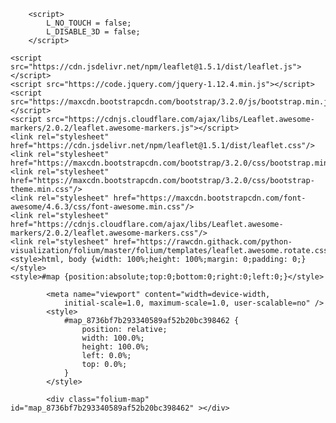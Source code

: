 <!DOCTYPE html>
<head>    
    <meta http-equiv="content-type" content="text/html; charset=UTF-8" />
    
        <script>
            L_NO_TOUCH = false;
            L_DISABLE_3D = false;
        </script>
    
    <script src="https://cdn.jsdelivr.net/npm/leaflet@1.5.1/dist/leaflet.js"></script>
    <script src="https://code.jquery.com/jquery-1.12.4.min.js"></script>
    <script src="https://maxcdn.bootstrapcdn.com/bootstrap/3.2.0/js/bootstrap.min.js"></script>
    <script src="https://cdnjs.cloudflare.com/ajax/libs/Leaflet.awesome-markers/2.0.2/leaflet.awesome-markers.js"></script>
    <link rel="stylesheet" href="https://cdn.jsdelivr.net/npm/leaflet@1.5.1/dist/leaflet.css"/>
    <link rel="stylesheet" href="https://maxcdn.bootstrapcdn.com/bootstrap/3.2.0/css/bootstrap.min.css"/>
    <link rel="stylesheet" href="https://maxcdn.bootstrapcdn.com/bootstrap/3.2.0/css/bootstrap-theme.min.css"/>
    <link rel="stylesheet" href="https://maxcdn.bootstrapcdn.com/font-awesome/4.6.3/css/font-awesome.min.css"/>
    <link rel="stylesheet" href="https://cdnjs.cloudflare.com/ajax/libs/Leaflet.awesome-markers/2.0.2/leaflet.awesome-markers.css"/>
    <link rel="stylesheet" href="https://rawcdn.githack.com/python-visualization/folium/master/folium/templates/leaflet.awesome.rotate.css"/>
    <style>html, body {width: 100%;height: 100%;margin: 0;padding: 0;}</style>
    <style>#map {position:absolute;top:0;bottom:0;right:0;left:0;}</style>
    
            <meta name="viewport" content="width=device-width,
                initial-scale=1.0, maximum-scale=1.0, user-scalable=no" />
            <style>
                #map_8736bf7b293340589af52b20bc398462 {
                    position: relative;
                    width: 100.0%;
                    height: 100.0%;
                    left: 0.0%;
                    top: 0.0%;
                }
            </style>
        
</head>
<body>    
    
            <div class="folium-map" id="map_8736bf7b293340589af52b20bc398462" ></div>
        
</body>
<script>    
    
            var map_8736bf7b293340589af52b20bc398462 = L.map(
                "map_8736bf7b293340589af52b20bc398462",
                {
                    center: [-16.75, 36.5],
                    crs: L.CRS.EPSG3857,
                    maxBounds: [[-25.0, 30.0], [-8.5, 43.0]],
                    zoom: 10,
                    zoomControl: true,
                    preferCanvas: false,
                }
            );

            

        
    
            var tile_layer_e838757feee1445db59bb349d734a809 = L.tileLayer(
                "https://{s}.tile.openstreetmap.org/{z}/{x}/{y}.png",
                {"attribution": "Data by \u0026copy; \u003ca href=\"http://openstreetmap.org\"\u003eOpenStreetMap\u003c/a\u003e, under \u003ca href=\"http://www.openstreetmap.org/copyright\"\u003eODbL\u003c/a\u003e.", "detectRetina": false, "maxNativeZoom": 18, "maxZoom": 18, "minZoom": 5, "noWrap": false, "opacity": 1, "subdomains": "abc", "tms": false}
            ).addTo(map_8736bf7b293340589af52b20bc398462);
        
    
            map_8736bf7b293340589af52b20bc398462.fitBounds(
                [[-25.0, 30.0], [-8.5, 43.0]],
                {}
            );
        
    
            var marker_611dbd3a6c464312a48f2a8a1a61857d = L.marker(
                [-16.8536831, 36.966587],
                {"iconSize": [14, 14]}
            ).addTo(map_8736bf7b293340589af52b20bc398462);
        
    
        var custom_icon_265577c619b644f6a2d6c03e2faf98b1 = L.icon({"iconSize": [14, 14], "iconUrl": "https://nataliethurlby.github.io/useful_flood_data/icons/airport.svg"});
        marker_611dbd3a6c464312a48f2a8a1a61857d.setIcon(custom_icon_265577c619b644f6a2d6c03e2faf98b1);
        
    
            var marker_764d554a131f4f20b5aa0fa632b7e6de = L.marker(
                [-13.2721452, 35.2640604],
                {"iconSize": [14, 14]}
            ).addTo(map_8736bf7b293340589af52b20bc398462);
        
    
        var custom_icon_bef8d714765141558fb5d420eb6451b6 = L.icon({"iconSize": [14, 14], "iconUrl": "https://nataliethurlby.github.io/useful_flood_data/icons/airport.svg"});
        marker_764d554a131f4f20b5aa0fa632b7e6de.setIcon(custom_icon_bef8d714765141558fb5d420eb6451b6);
        
    
            var marker_c1f8cfcea5fe4cb5b2c110554bc6cf52 = L.marker(
                [-21.5362894, 35.4731954],
                {"iconSize": [14, 14]}
            ).addTo(map_8736bf7b293340589af52b20bc398462);
        
    
        var custom_icon_7927003f8cde4f1fac498435365d7a4f = L.icon({"iconSize": [14, 14], "iconUrl": "https://nataliethurlby.github.io/useful_flood_data/icons/airport.svg"});
        marker_c1f8cfcea5fe4cb5b2c110554bc6cf52.setIcon(custom_icon_7927003f8cde4f1fac498435365d7a4f);
        
    
            var marker_0e230399ecea45e5a9e31b752a717a7e = L.marker(
                [-21.1625508, 34.5610696],
                {"iconSize": [14, 14]}
            ).addTo(map_8736bf7b293340589af52b20bc398462);
        
    
        var custom_icon_7fe7f96d1dd042cdb04d1d44d06127fc = L.icon({"iconSize": [14, 14], "iconUrl": "https://nataliethurlby.github.io/useful_flood_data/icons/airport.svg"});
        marker_0e230399ecea45e5a9e31b752a717a7e.setIcon(custom_icon_7fe7f96d1dd042cdb04d1d44d06127fc);
        
    
            var marker_03e4ab9df4b54b389a6d08df6362102f = L.marker(
                [-25.2659855, 33.2385979],
                {"iconSize": [14, 14]}
            ).addTo(map_8736bf7b293340589af52b20bc398462);
        
    
        var custom_icon_9be100e075b44590892667efe93d855d = L.icon({"iconSize": [14, 14], "iconUrl": "https://nataliethurlby.github.io/useful_flood_data/icons/airport.svg"});
        marker_03e4ab9df4b54b389a6d08df6362102f.setIcon(custom_icon_9be100e075b44590892667efe93d855d);
        
    
            var marker_d9e705a111b84c08876ab4b81997c7a4 = L.marker(
                [-14.8159887, 36.5316201],
                {"iconSize": [14, 14]}
            ).addTo(map_8736bf7b293340589af52b20bc398462);
        
    
        var custom_icon_611f4b55b62c4f4f857c47c87bad61dd = L.icon({"iconSize": [14, 14], "iconUrl": "https://nataliethurlby.github.io/useful_flood_data/icons/airport.svg"});
        marker_d9e705a111b84c08876ab4b81997c7a4.setIcon(custom_icon_611f4b55b62c4f4f857c47c87bad61dd);
        
    
            var marker_ec841b04ff0041f78d8d92640d0d7f65 = L.marker(
                [-25.9971447, 32.9293518],
                {"iconSize": [14, 14]}
            ).addTo(map_8736bf7b293340589af52b20bc398462);
        
    
        var custom_icon_875e7d34498c4558a6ed00edc8a73a0e = L.icon({"iconSize": [14, 14], "iconUrl": "https://nataliethurlby.github.io/useful_flood_data/icons/airport.svg"});
        marker_ec841b04ff0041f78d8d92640d0d7f65.setIcon(custom_icon_875e7d34498c4558a6ed00edc8a73a0e);
        
    
            var marker_21850e65cc3343ad8bfde5288c8be78f = L.marker(
                [-11.6729002, 39.5630989],
                {"iconSize": [14, 14]}
            ).addTo(map_8736bf7b293340589af52b20bc398462);
        
    
        var custom_icon_b48bcab424d04318a71c4f1e5bc7e42c = L.icon({"iconSize": [14, 14], "iconUrl": "https://nataliethurlby.github.io/useful_flood_data/icons/airport.svg"});
        marker_21850e65cc3343ad8bfde5288c8be78f.setIcon(custom_icon_b48bcab424d04318a71c4f1e5bc7e42c);
        
    
            var marker_abfe59249bca42c2baafbe9ac69e80bb = L.marker(
                [-26.8285522, 32.8377075],
                {"iconSize": [14, 14]}
            ).addTo(map_8736bf7b293340589af52b20bc398462);
        
    
        var custom_icon_1dd825e5e99349bd9f8c279fec9b9a9a = L.icon({"iconSize": [14, 14], "iconUrl": "https://nataliethurlby.github.io/useful_flood_data/icons/airport.svg"});
        marker_abfe59249bca42c2baafbe9ac69e80bb.setIcon(custom_icon_1dd825e5e99349bd9f8c279fec9b9a9a);
        
    
            var marker_db5c5927bb0c4703a6a39e18acb9491f = L.marker(
                [-15.6027002, 32.773201],
                {"iconSize": [14, 14]}
            ).addTo(map_8736bf7b293340589af52b20bc398462);
        
    
        var custom_icon_4733f37cbfb04c349b6680a9961a3357 = L.icon({"iconSize": [14, 14], "iconUrl": "https://nataliethurlby.github.io/useful_flood_data/icons/airport.svg"});
        marker_db5c5927bb0c4703a6a39e18acb9491f.setIcon(custom_icon_4733f37cbfb04c349b6680a9961a3357);
        
    
            var marker_48b2e58b94874832ac4420cbd7146bc2 = L.marker(
                [-14.7054025, 34.353037],
                {"iconSize": [14, 14]}
            ).addTo(map_8736bf7b293340589af52b20bc398462);
        
    
        var custom_icon_14cfd7a6f3b84febbd43eb22747cdd61 = L.icon({"iconSize": [14, 14], "iconUrl": "https://nataliethurlby.github.io/useful_flood_data/icons/airport.svg"});
        marker_48b2e58b94874832ac4420cbd7146bc2.setIcon(custom_icon_14cfd7a6f3b84febbd43eb22747cdd61);
        
    
            var marker_9e3d2a3960fe41de97f1dc0150f25bef = L.marker(
                [-25.0377998, 33.6273994],
                {"iconSize": [14, 14]}
            ).addTo(map_8736bf7b293340589af52b20bc398462);
        
    
        var custom_icon_85762d0d8d5e430a9a3184cfa91c2a5b = L.icon({"iconSize": [14, 14], "iconUrl": "https://nataliethurlby.github.io/useful_flood_data/icons/airport.svg"});
        marker_9e3d2a3960fe41de97f1dc0150f25bef.setIcon(custom_icon_85762d0d8d5e430a9a3184cfa91c2a5b);
        
    
            var marker_242e9e6270074958b01079adb4ed7035 = L.marker(
                [-21.7080002, 35.4528008],
                {"iconSize": [14, 14]}
            ).addTo(map_8736bf7b293340589af52b20bc398462);
        
    
        var custom_icon_614cd15dd6d044148064f5813ede3bb9 = L.icon({"iconSize": [14, 14], "iconUrl": "https://nataliethurlby.github.io/useful_flood_data/icons/airport.svg"});
        marker_242e9e6270074958b01079adb4ed7035.setIcon(custom_icon_614cd15dd6d044148064f5813ede3bb9);
        
    
            var marker_453c9611c90841439ad459ca21359a8e = L.marker(
                [-13.1218996, 39.0527992],
                {"iconSize": [14, 14]}
            ).addTo(map_8736bf7b293340589af52b20bc398462);
        
    
        var custom_icon_768c8b7c4493432d8e2f71a227c80441 = L.icon({"iconSize": [14, 14], "iconUrl": "https://nataliethurlby.github.io/useful_flood_data/icons/airport.svg"});
        marker_453c9611c90841439ad459ca21359a8e.setIcon(custom_icon_768c8b7c4493432d8e2f71a227c80441);
        
    
            var marker_4dc56de7ed76482aaee5799e16ce095c = L.marker(
                [-21.6149998, 35.3380013],
                {"iconSize": [14, 14]}
            ).addTo(map_8736bf7b293340589af52b20bc398462);
        
    
        var custom_icon_25048e31623e43879b88364eefad7273 = L.icon({"iconSize": [14, 14], "iconUrl": "https://nataliethurlby.github.io/useful_flood_data/icons/airport.svg"});
        marker_4dc56de7ed76482aaee5799e16ce095c.setIcon(custom_icon_25048e31623e43879b88364eefad7273);
        
    
            var marker_82cb745eb3d643fe9cc4242f8112f81b = L.marker(
                [-19.7997428, 34.9176636],
                {"iconSize": [14, 14]}
            ).addTo(map_8736bf7b293340589af52b20bc398462);
        
    
        var custom_icon_48b91f1fb5074c4587a76ac8efe5a8b3 = L.icon({"iconSize": [14, 14], "iconUrl": "https://nataliethurlby.github.io/useful_flood_data/icons/airport.svg"});
        marker_82cb745eb3d643fe9cc4242f8112f81b.setIcon(custom_icon_48b91f1fb5074c4587a76ac8efe5a8b3);
        
    
            var marker_8e165e039c5b447fb7902bd9015278d4 = L.marker(
                [-26.802856, 32.8835637],
                {"iconSize": [14, 14]}
            ).addTo(map_8736bf7b293340589af52b20bc398462);
        
    
        var custom_icon_3a97932730f549ddbaf37f111aa2f81b = L.icon({"iconSize": [14, 14], "iconUrl": "https://nataliethurlby.github.io/useful_flood_data/icons/airport.svg"});
        marker_8e165e039c5b447fb7902bd9015278d4.setIcon(custom_icon_3a97932730f549ddbaf37f111aa2f81b);
        
    
            var marker_9fa7fb0a1fe349e194f29f4d44a29184 = L.marker(
                [-25.0319515, 32.7483858],
                {"iconSize": [14, 14]}
            ).addTo(map_8736bf7b293340589af52b20bc398462);
        
    
        var custom_icon_69462e73a96d4790895f8f080bd468d1 = L.icon({"iconSize": [14, 14], "iconUrl": "https://nataliethurlby.github.io/useful_flood_data/icons/airport.svg"});
        marker_9fa7fb0a1fe349e194f29f4d44a29184.setIcon(custom_icon_69462e73a96d4790895f8f080bd468d1);
        
    
            var marker_ff8a48381e2b4a06b46b190b982fe091 = L.marker(
                [-22.8208754, 32.0042977],
                {"iconSize": [14, 14]}
            ).addTo(map_8736bf7b293340589af52b20bc398462);
        
    
        var custom_icon_e35ed48a78a64f4b95550955a82c8a2b = L.icon({"iconSize": [14, 14], "iconUrl": "https://nataliethurlby.github.io/useful_flood_data/icons/airport.svg"});
        marker_ff8a48381e2b4a06b46b190b982fe091.setIcon(custom_icon_e35ed48a78a64f4b95550955a82c8a2b);
        
    
            var marker_f5c3aa7a5ea240bb92e6f498ffc82ac5 = L.marker(
                [-21.5879383, 32.9292169],
                {"iconSize": [14, 14]}
            ).addTo(map_8736bf7b293340589af52b20bc398462);
        
    
        var custom_icon_a5e1b39f31ba43ab840d80033dbc0d9e = L.icon({"iconSize": [14, 14], "iconUrl": "https://nataliethurlby.github.io/useful_flood_data/icons/airport.svg"});
        marker_f5c3aa7a5ea240bb92e6f498ffc82ac5.setIcon(custom_icon_a5e1b39f31ba43ab840d80033dbc0d9e);
        
    
            var marker_991e141ba4a445f7b47f59d9c1e18613 = L.marker(
                [-25.2376204, 32.1598927],
                {"iconSize": [14, 14]}
            ).addTo(map_8736bf7b293340589af52b20bc398462);
        
    
        var custom_icon_2f2620be011948de9473b6cc4a268ea6 = L.icon({"iconSize": [14, 14], "iconUrl": "https://nataliethurlby.github.io/useful_flood_data/icons/airport.svg"});
        marker_991e141ba4a445f7b47f59d9c1e18613.setIcon(custom_icon_2f2620be011948de9473b6cc4a268ea6);
        
    
            var marker_a00b3563deac4cffb9b506e063851685 = L.marker(
                [-25.1995933, 33.5011298],
                {"iconSize": [14, 14]}
            ).addTo(map_8736bf7b293340589af52b20bc398462);
        
    
        var custom_icon_551839be80ed4792a09df865a0dfe728 = L.icon({"iconSize": [14, 14], "iconUrl": "https://nataliethurlby.github.io/useful_flood_data/icons/airport.svg"});
        marker_a00b3563deac4cffb9b506e063851685.setIcon(custom_icon_551839be80ed4792a09df865a0dfe728);
        
    
            var marker_59fb6ff88a9f42e48e96f460aee9213e = L.marker(
                [-21.7532037, 35.0598754],
                {"iconSize": [14, 14]}
            ).addTo(map_8736bf7b293340589af52b20bc398462);
        
    
        var custom_icon_9d8cf0b7c0a448d59617dee98e3b940e = L.icon({"iconSize": [14, 14], "iconUrl": "https://nataliethurlby.github.io/useful_flood_data/icons/airport.svg"});
        marker_59fb6ff88a9f42e48e96f460aee9213e.setIcon(custom_icon_9d8cf0b7c0a448d59617dee98e3b940e);
        
    
            var marker_177590ec6d014afaaa26d0f54df99353 = L.marker(
                [-21.5264614, 35.4807876],
                {"iconSize": [14, 14]}
            ).addTo(map_8736bf7b293340589af52b20bc398462);
        
    
        var custom_icon_bdd42fd348b04f64a72c89d074d0c602 = L.icon({"iconSize": [14, 14], "iconUrl": "https://nataliethurlby.github.io/useful_flood_data/icons/airport.svg"});
        marker_177590ec6d014afaaa26d0f54df99353.setIcon(custom_icon_bdd42fd348b04f64a72c89d074d0c602);
        
    
            var marker_04ebb2073d354749af620f6b9edd7bc7 = L.marker(
                [-12.2005615, 40.5689777],
                {"iconSize": [14, 14]}
            ).addTo(map_8736bf7b293340589af52b20bc398462);
        
    
        var custom_icon_831a63520b81435faa5a0eed10f47160 = L.icon({"iconSize": [14, 14], "iconUrl": "https://nataliethurlby.github.io/useful_flood_data/icons/airport.svg"});
        marker_04ebb2073d354749af620f6b9edd7bc7.setIcon(custom_icon_831a63520b81435faa5a0eed10f47160);
        
    
            var marker_2b9045f7958643da94330a094a39089f = L.marker(
                [-17.8631466, 36.8702758],
                {"iconSize": [14, 14]}
            ).addTo(map_8736bf7b293340589af52b20bc398462);
        
    
        var custom_icon_6efb6736730d4279aeb4434acf863bb8 = L.icon({"iconSize": [14, 14], "iconUrl": "https://nataliethurlby.github.io/useful_flood_data/icons/airport.svg"});
        marker_2b9045f7958643da94330a094a39089f.setIcon(custom_icon_6efb6736730d4279aeb4434acf863bb8);
        
    
            var marker_0c4abbfc9b27434cba24d1b6e774d77d = L.marker(
                [-23.9395556, 32.1538495],
                {"iconSize": [14, 14]}
            ).addTo(map_8736bf7b293340589af52b20bc398462);
        
    
        var custom_icon_d78b6f33ae134127990c3d36817afa62 = L.icon({"iconSize": [14, 14], "iconUrl": "https://nataliethurlby.github.io/useful_flood_data/icons/airport.svg"});
        marker_0c4abbfc9b27434cba24d1b6e774d77d.setIcon(custom_icon_d78b6f33ae134127990c3d36817afa62);
        
    
            var marker_ae11b4bca8c048a4b0ab53fd1d71c1fb = L.marker(
                [-25.309864, 32.2587114],
                {"iconSize": [14, 14]}
            ).addTo(map_8736bf7b293340589af52b20bc398462);
        
    
        var custom_icon_52f7e350948647a49777d70eea69beca = L.icon({"iconSize": [14, 14], "iconUrl": "https://nataliethurlby.github.io/useful_flood_data/icons/airport.svg"});
        marker_ae11b4bca8c048a4b0ab53fd1d71c1fb.setIcon(custom_icon_52f7e350948647a49777d70eea69beca);
        
    
            var marker_16382bba3c9442dfacfe3b19ae97d7d5 = L.marker(
                [-26.0461341, 32.2776677],
                {"iconSize": [14, 14]}
            ).addTo(map_8736bf7b293340589af52b20bc398462);
        
    
        var custom_icon_60aa034573274b10a1f024402035bc76 = L.icon({"iconSize": [14, 14], "iconUrl": "https://nataliethurlby.github.io/useful_flood_data/icons/airport.svg"});
        marker_16382bba3c9442dfacfe3b19ae97d7d5.setIcon(custom_icon_60aa034573274b10a1f024402035bc76);
        
    
            var marker_8eede27f91a5415dbee9f078813dff3b = L.marker(
                [-12.3501793, 40.6019581],
                {"iconSize": [14, 14]}
            ).addTo(map_8736bf7b293340589af52b20bc398462);
        
    
        var custom_icon_a1aa94967acf45cb9bbf299f41316bc5 = L.icon({"iconSize": [14, 14], "iconUrl": "https://nataliethurlby.github.io/useful_flood_data/icons/airport.svg"});
        marker_8eede27f91a5415dbee9f078813dff3b.setIcon(custom_icon_a1aa94967acf45cb9bbf299f41316bc5);
        
    
            var marker_f3a1476adc4d4739bde763a572842287 = L.marker(
                [-14.2110529, 40.6967906],
                {"iconSize": [14, 14]}
            ).addTo(map_8736bf7b293340589af52b20bc398462);
        
    
        var custom_icon_8e895239a4d949e09133c56de6c96f57 = L.icon({"iconSize": [14, 14], "iconUrl": "https://nataliethurlby.github.io/useful_flood_data/icons/airport.svg"});
        marker_f3a1476adc4d4739bde763a572842287.setIcon(custom_icon_8e895239a4d949e09133c56de6c96f57);
        
    
            var marker_e8585d45023a4b779a55c0fdc8a66f27 = L.marker(
                [-13.4070995, 39.8028527],
                {"iconSize": [14, 14]}
            ).addTo(map_8736bf7b293340589af52b20bc398462);
        
    
        var custom_icon_d27b869bbafc481f844e31475e2bf05c = L.icon({"iconSize": [14, 14], "iconUrl": "https://nataliethurlby.github.io/useful_flood_data/icons/airport.svg"});
        marker_e8585d45023a4b779a55c0fdc8a66f27.setIcon(custom_icon_d27b869bbafc481f844e31475e2bf05c);
        
    
            var marker_689e784eb26341e7984168af287e144e = L.marker(
                [-14.8790274, 40.0434146],
                {"iconSize": [14, 14]}
            ).addTo(map_8736bf7b293340589af52b20bc398462);
        
    
        var custom_icon_bfa0d3cb434a4570ac5e4e6b06b4be93 = L.icon({"iconSize": [14, 14], "iconUrl": "https://nataliethurlby.github.io/useful_flood_data/icons/airport.svg"});
        marker_689e784eb26341e7984168af287e144e.setIcon(custom_icon_bfa0d3cb434a4570ac5e4e6b06b4be93);
        
    
            var marker_b8d9c2830dd54f3db8af1cdab75efe8d = L.marker(
                [-15.5040186, 36.98669],
                {"iconSize": [14, 14]}
            ).addTo(map_8736bf7b293340589af52b20bc398462);
        
    
        var custom_icon_eb2f0789e2b14934b289a3f133f0ce35 = L.icon({"iconSize": [14, 14], "iconUrl": "https://nataliethurlby.github.io/useful_flood_data/icons/airport.svg"});
        marker_b8d9c2830dd54f3db8af1cdab75efe8d.setIcon(custom_icon_eb2f0789e2b14934b289a3f133f0ce35);
        
    
            var marker_0519ad37b1eb49a383ec772375a896d4 = L.marker(
                [-15.7363258, 32.762586],
                {"iconSize": [14, 14]}
            ).addTo(map_8736bf7b293340589af52b20bc398462);
        
    
        var custom_icon_d1b2d596a15b4eba8d7869a1bbcb1226 = L.icon({"iconSize": [14, 14], "iconUrl": "https://nataliethurlby.github.io/useful_flood_data/icons/airport.svg"});
        marker_0519ad37b1eb49a383ec772375a896d4.setIcon(custom_icon_d1b2d596a15b4eba8d7869a1bbcb1226);
        
    
            var marker_ae73be65829c4d72a336967db6ffd17e = L.marker(
                [-24.2247201, 35.4216259],
                {"iconSize": [14, 14]}
            ).addTo(map_8736bf7b293340589af52b20bc398462);
        
    
        var custom_icon_fd857779fd624b05939c1eb03868520a = L.icon({"iconSize": [14, 14], "iconUrl": "https://nataliethurlby.github.io/useful_flood_data/icons/airport.svg"});
        marker_ae73be65829c4d72a336967db6ffd17e.setIcon(custom_icon_fd857779fd624b05939c1eb03868520a);
        
    
            var marker_82855d5281a741ae8af3fbf8253a2245 = L.marker(
                [-11.3596821, 40.3538089],
                {"iconSize": [14, 14]}
            ).addTo(map_8736bf7b293340589af52b20bc398462);
        
    
        var custom_icon_568a09e16ba5468d9df2b8be650d51ee = L.icon({"iconSize": [14, 14], "iconUrl": "https://nataliethurlby.github.io/useful_flood_data/icons/airport.svg"});
        marker_82855d5281a741ae8af3fbf8253a2245.setIcon(custom_icon_568a09e16ba5468d9df2b8be650d51ee);
        
    
            var marker_ab300c601f5f4e51a6b327ef02c08d34 = L.marker(
                [-10.7524932, 40.47087],
                {"iconSize": [14, 14]}
            ).addTo(map_8736bf7b293340589af52b20bc398462);
        
    
        var custom_icon_3869eb1d5913425681603b64e8ddf18f = L.icon({"iconSize": [14, 14], "iconUrl": "https://nataliethurlby.github.io/useful_flood_data/icons/airport.svg"});
        marker_ab300c601f5f4e51a6b327ef02c08d34.setIcon(custom_icon_3869eb1d5913425681603b64e8ddf18f);
        
    
            var marker_9904c4dcc11d4f5ea0d92aaa75ad4eb0 = L.marker(
                [-11.9008621, 37.1886348],
                {"iconSize": [14, 14]}
            ).addTo(map_8736bf7b293340589af52b20bc398462);
        
    
        var custom_icon_05c0966aeeab419e9819b237468c3b3f = L.icon({"iconSize": [14, 14], "iconUrl": "https://nataliethurlby.github.io/useful_flood_data/icons/airport.svg"});
        marker_9904c4dcc11d4f5ea0d92aaa75ad4eb0.setIcon(custom_icon_05c0966aeeab419e9819b237468c3b3f);
        
    
            var marker_63a7891829304ac89c4b94d7e1ebfe07 = L.marker(
                [-12.5498226, 36.2569637],
                {"iconSize": [14, 14]}
            ).addTo(map_8736bf7b293340589af52b20bc398462);
        
    
        var custom_icon_4417ed9b27144344b221f0cdc2fe5df9 = L.icon({"iconSize": [14, 14], "iconUrl": "https://nataliethurlby.github.io/useful_flood_data/icons/airport.svg"});
        marker_63a7891829304ac89c4b94d7e1ebfe07.setIcon(custom_icon_4417ed9b27144344b221f0cdc2fe5df9);
        
    
            var marker_a053c2498da3497daa0a6d9a6e9a6c8b = L.marker(
                [-11.6412688, 37.1481759],
                {"iconSize": [14, 14]}
            ).addTo(map_8736bf7b293340589af52b20bc398462);
        
    
        var custom_icon_d5d78264905f4b29a52f18afe602cc51 = L.icon({"iconSize": [14, 14], "iconUrl": "https://nataliethurlby.github.io/useful_flood_data/icons/airport.svg"});
        marker_a053c2498da3497daa0a6d9a6e9a6c8b.setIcon(custom_icon_d5d78264905f4b29a52f18afe602cc51);
        
    
            var marker_80118c5fd5bc455ea185004c53d7abba = L.marker(
                [-11.3401855, 38.3030171],
                {"iconSize": [14, 14]}
            ).addTo(map_8736bf7b293340589af52b20bc398462);
        
    
        var custom_icon_f2f0d974a60340de877f2a75840f2a21 = L.icon({"iconSize": [14, 14], "iconUrl": "https://nataliethurlby.github.io/useful_flood_data/icons/airport.svg"});
        marker_80118c5fd5bc455ea185004c53d7abba.setIcon(custom_icon_f2f0d974a60340de877f2a75840f2a21);
        
    
            var marker_6c4f3ea93d074a2da9bbcb61628f0a2d = L.marker(
                [-12.6018862, 36.5552365],
                {"iconSize": [14, 14]}
            ).addTo(map_8736bf7b293340589af52b20bc398462);
        
    
        var custom_icon_510c303fed894522bba5dfeb3ffa60cf = L.icon({"iconSize": [14, 14], "iconUrl": "https://nataliethurlby.github.io/useful_flood_data/icons/airport.svg"});
        marker_6c4f3ea93d074a2da9bbcb61628f0a2d.setIcon(custom_icon_510c303fed894522bba5dfeb3ffa60cf);
        
    
            var marker_1e2c17eb3c1d4f9ba748c95a2cef36c1 = L.marker(
                [-12.4660624, 37.6600486],
                {"iconSize": [14, 14]}
            ).addTo(map_8736bf7b293340589af52b20bc398462);
        
    
        var custom_icon_8e45357783bf45879126428ca9f7c65b = L.icon({"iconSize": [14, 14], "iconUrl": "https://nataliethurlby.github.io/useful_flood_data/icons/airport.svg"});
        marker_1e2c17eb3c1d4f9ba748c95a2cef36c1.setIcon(custom_icon_8e45357783bf45879126428ca9f7c65b);
        
    
            var marker_35a063d7f28b4fe0ac170c44e6d16561 = L.marker(
                [-12.2424529, 38.0001527],
                {"iconSize": [14, 14]}
            ).addTo(map_8736bf7b293340589af52b20bc398462);
        
    
        var custom_icon_cf6d9120d8ac4d08bec79b9e631d1e4e = L.icon({"iconSize": [14, 14], "iconUrl": "https://nataliethurlby.github.io/useful_flood_data/icons/airport.svg"});
        marker_35a063d7f28b4fe0ac170c44e6d16561.setIcon(custom_icon_cf6d9120d8ac4d08bec79b9e631d1e4e);
        
    
            var marker_46176b7c51a543f19a8ca7036ef27705 = L.marker(
                [-12.1403522, 38.3189937],
                {"iconSize": [14, 14]}
            ).addTo(map_8736bf7b293340589af52b20bc398462);
        
    
        var custom_icon_e3a108a5918842a0963ae1f0d96ac23b = L.icon({"iconSize": [14, 14], "iconUrl": "https://nataliethurlby.github.io/useful_flood_data/icons/airport.svg"});
        marker_46176b7c51a543f19a8ca7036ef27705.setIcon(custom_icon_e3a108a5918842a0963ae1f0d96ac23b);
        
    
            var marker_c9369ba986084746bfe12f05aefcfb86 = L.marker(
                [-12.1515121, 38.2838889],
                {"iconSize": [14, 14]}
            ).addTo(map_8736bf7b293340589af52b20bc398462);
        
    
        var custom_icon_5673859f3ec84fb5b914f007bf755715 = L.icon({"iconSize": [14, 14], "iconUrl": "https://nataliethurlby.github.io/useful_flood_data/icons/airport.svg"});
        marker_c9369ba986084746bfe12f05aefcfb86.setIcon(custom_icon_5673859f3ec84fb5b914f007bf755715);
        
    
            var marker_82bc96d9d8d24b00acb1b854c79563d8 = L.marker(
                [-12.1696793, 37.54613],
                {"iconSize": [14, 14]}
            ).addTo(map_8736bf7b293340589af52b20bc398462);
        
    
        var custom_icon_85b1e0c872a84e5d818e3fe976c43c66 = L.icon({"iconSize": [14, 14], "iconUrl": "https://nataliethurlby.github.io/useful_flood_data/icons/airport.svg"});
        marker_82bc96d9d8d24b00acb1b854c79563d8.setIcon(custom_icon_85b1e0c872a84e5d818e3fe976c43c66);
        
    
            var marker_3870b7757aca4305ad787879365d24a4 = L.marker(
                [-11.0729292, 39.6748264],
                {"iconSize": [14, 14]}
            ).addTo(map_8736bf7b293340589af52b20bc398462);
        
    
        var custom_icon_fd78eaab32394232ac5894c09f65a6c3 = L.icon({"iconSize": [14, 14], "iconUrl": "https://nataliethurlby.github.io/useful_flood_data/icons/airport.svg"});
        marker_3870b7757aca4305ad787879365d24a4.setIcon(custom_icon_fd78eaab32394232ac5894c09f65a6c3);
        
    
            var marker_21324669415e4ae9b8b0a9bd75956229 = L.marker(
                [-17.8636198, 36.8703153],
                {"iconSize": [14, 14]}
            ).addTo(map_8736bf7b293340589af52b20bc398462);
        
    
        var custom_icon_57179e8597c24fb0bea28e4350a20b3f = L.icon({"iconSize": [14, 14], "iconUrl": "https://nataliethurlby.github.io/useful_flood_data/icons/airport.svg"});
        marker_21324669415e4ae9b8b0a9bd75956229.setIcon(custom_icon_57179e8597c24fb0bea28e4350a20b3f);
        
    
            var marker_aa6c6916225d44548b66e65821775824 = L.marker(
                [-16.1134508, 33.6397552],
                {"iconSize": [14, 14]}
            ).addTo(map_8736bf7b293340589af52b20bc398462);
        
    
        var custom_icon_75c711484d1a4499b506c560574cb5e2 = L.icon({"iconSize": [14, 14], "iconUrl": "https://nataliethurlby.github.io/useful_flood_data/icons/airport.svg"});
        marker_aa6c6916225d44548b66e65821775824.setIcon(custom_icon_75c711484d1a4499b506c560574cb5e2);
        
    
            var marker_d97d228ba27b4315a41e58868768b20b = L.marker(
                [-16.113449, 33.6396726],
                {"iconSize": [14, 14]}
            ).addTo(map_8736bf7b293340589af52b20bc398462);
        
    
        var custom_icon_5de9406539dd4e68a53f7e69bd33d6cb = L.icon({"iconSize": [14, 14], "iconUrl": "https://nataliethurlby.github.io/useful_flood_data/icons/airport.svg"});
        marker_d97d228ba27b4315a41e58868768b20b.setIcon(custom_icon_5de9406539dd4e68a53f7e69bd33d6cb);
        
    
            var marker_c686164797024c2ba6f8f12d1e1dc885 = L.marker(
                [-16.1134473, 33.6395895],
                {"iconSize": [14, 14]}
            ).addTo(map_8736bf7b293340589af52b20bc398462);
        
    
        var custom_icon_1757d67d7fe5488eb95da4e5dcf7dd76 = L.icon({"iconSize": [14, 14], "iconUrl": "https://nataliethurlby.github.io/useful_flood_data/icons/airport.svg"});
        marker_c686164797024c2ba6f8f12d1e1dc885.setIcon(custom_icon_1757d67d7fe5488eb95da4e5dcf7dd76);
        
    
            var marker_a162d6e8a13c4a2bba8ddf6786e93a41 = L.marker(
                [-16.1134454, 33.639501],
                {"iconSize": [14, 14]}
            ).addTo(map_8736bf7b293340589af52b20bc398462);
        
    
        var custom_icon_4f3ab56bc4ab4e12af3ca2d270648fc4 = L.icon({"iconSize": [14, 14], "iconUrl": "https://nataliethurlby.github.io/useful_flood_data/icons/airport.svg"});
        marker_a162d6e8a13c4a2bba8ddf6786e93a41.setIcon(custom_icon_4f3ab56bc4ab4e12af3ca2d270648fc4);
        
    
            var marker_b6a645c82643442aa68acca1c3b3f670 = L.marker(
                [-16.1134424, 33.6393642],
                {"iconSize": [14, 14]}
            ).addTo(map_8736bf7b293340589af52b20bc398462);
        
    
        var custom_icon_1763ba7d028e4cd29ac8e8c9b41cb802 = L.icon({"iconSize": [14, 14], "iconUrl": "https://nataliethurlby.github.io/useful_flood_data/icons/airport.svg"});
        marker_b6a645c82643442aa68acca1c3b3f670.setIcon(custom_icon_1763ba7d028e4cd29ac8e8c9b41cb802);
        
    
            var marker_bdfecfeeb11a4f2eaa83a787d5ed7cd7 = L.marker(
                [-16.1254926, 33.6398068],
                {"iconSize": [14, 14]}
            ).addTo(map_8736bf7b293340589af52b20bc398462);
        
    
        var custom_icon_c6b216a50b0743279e41e396eb8d42c7 = L.icon({"iconSize": [14, 14], "iconUrl": "https://nataliethurlby.github.io/useful_flood_data/icons/airport.svg"});
        marker_bdfecfeeb11a4f2eaa83a787d5ed7cd7.setIcon(custom_icon_c6b216a50b0743279e41e396eb8d42c7);
        
    
            var marker_9aa273f30fb74fd584ca406bb5800e26 = L.marker(
                [-15.1999937, 35.8695997],
                {"iconSize": [14, 14]}
            ).addTo(map_8736bf7b293340589af52b20bc398462);
        
    
        var custom_icon_825cc716372a4bf88c59dcaca5862332 = L.icon({"iconSize": [14, 14], "iconUrl": "https://nataliethurlby.github.io/useful_flood_data/icons/airport.svg"});
        marker_9aa273f30fb74fd584ca406bb5800e26.setIcon(custom_icon_825cc716372a4bf88c59dcaca5862332);
        
    
            var marker_90c54b4302254aed804660b5d11631f5 = L.marker(
                [-12.7015132, 34.8043578],
                {"iconSize": [14, 14]}
            ).addTo(map_8736bf7b293340589af52b20bc398462);
        
    
        var custom_icon_793f6e0a399d4773b9efcee9ae0d3f10 = L.icon({"iconSize": [14, 14], "iconUrl": "https://nataliethurlby.github.io/useful_flood_data/icons/airport.svg"});
        marker_90c54b4302254aed804660b5d11631f5.setIcon(custom_icon_793f6e0a399d4773b9efcee9ae0d3f10);
        
    
            var marker_f559242ced1b4d1fba760e6e8842ccf4 = L.marker(
                [-26.3936269, 32.6508692],
                {"iconSize": [14, 14]}
            ).addTo(map_8736bf7b293340589af52b20bc398462);
        
    
        var custom_icon_cf01c32ec15547c58dea127e4dc12a11 = L.icon({"iconSize": [14, 14], "iconUrl": "https://nataliethurlby.github.io/useful_flood_data/icons/airport.svg"});
        marker_f559242ced1b4d1fba760e6e8842ccf4.setIcon(custom_icon_cf01c32ec15547c58dea127e4dc12a11);
        
    
            var marker_fb2bb68c0cca4e20bbbcb2cc32935d67 = L.marker(
                [-19.8933436, 34.5856456],
                {"iconSize": [14, 14]}
            ).addTo(map_8736bf7b293340589af52b20bc398462);
        
    
        var custom_icon_7eb2e5ffb4e7402f8f4bda144c229156 = L.icon({"iconSize": [14, 14], "iconUrl": "https://nataliethurlby.github.io/useful_flood_data/icons/airport.svg"});
        marker_fb2bb68c0cca4e20bbbcb2cc32935d67.setIcon(custom_icon_7eb2e5ffb4e7402f8f4bda144c229156);
        
    
            var marker_059f0765d8ac4831be9f38e4e645deb8 = L.marker(
                [-19.7952029, 34.896896],
                {"iconSize": [14, 14]}
            ).addTo(map_8736bf7b293340589af52b20bc398462);
        
    
        var custom_icon_111cb8bea73146b9b612ec3bf5fd899f = L.icon({"iconSize": [14, 14], "iconUrl": "https://nataliethurlby.github.io/useful_flood_data/icons/airport.svg"});
        marker_059f0765d8ac4831be9f38e4e645deb8.setIcon(custom_icon_111cb8bea73146b9b612ec3bf5fd899f);
        
    
            var marker_278f46de1fa648d5b4992a6d314c7f30 = L.marker(
                [-19.7999018, 34.9182957],
                {"iconSize": [14, 14]}
            ).addTo(map_8736bf7b293340589af52b20bc398462);
        
    
        var custom_icon_e71ea2f1fdbf4364bccd101bf25ef2bf = L.icon({"iconSize": [14, 14], "iconUrl": "https://nataliethurlby.github.io/useful_flood_data/icons/airport.svg"});
        marker_278f46de1fa648d5b4992a6d314c7f30.setIcon(custom_icon_e71ea2f1fdbf4364bccd101bf25ef2bf);
        
    
            var marker_5969170d81764c729c558334171c8baf = L.marker(
                [-19.7935243, 34.8993105],
                {"iconSize": [14, 14]}
            ).addTo(map_8736bf7b293340589af52b20bc398462);
        
    
        var custom_icon_d487f301e8654abcbe286708f952d8b0 = L.icon({"iconSize": [14, 14], "iconUrl": "https://nataliethurlby.github.io/useful_flood_data/icons/airport.svg"});
        marker_5969170d81764c729c558334171c8baf.setIcon(custom_icon_d487f301e8654abcbe286708f952d8b0);
        
    
            var marker_1a3e14a9de264dbc9e02e0359f080c03 = L.marker(
                [-19.7976317, 34.9061903],
                {"iconSize": [14, 14]}
            ).addTo(map_8736bf7b293340589af52b20bc398462);
        
    
        var custom_icon_6a15cb2cf5674ab1ac5f28f2ecd4abe6 = L.icon({"iconSize": [14, 14], "iconUrl": "https://nataliethurlby.github.io/useful_flood_data/icons/airport.svg"});
        marker_1a3e14a9de264dbc9e02e0359f080c03.setIcon(custom_icon_6a15cb2cf5674ab1ac5f28f2ecd4abe6);
        
    
            var marker_0268fa2592b24aeabdc82ee56c70344c = L.marker(
                [-19.7995068, 34.9155539],
                {"iconSize": [14, 14]}
            ).addTo(map_8736bf7b293340589af52b20bc398462);
        
    
        var custom_icon_567a4d62d9194371b542c765843e29e1 = L.icon({"iconSize": [14, 14], "iconUrl": "https://nataliethurlby.github.io/useful_flood_data/icons/airport.svg"});
        marker_0268fa2592b24aeabdc82ee56c70344c.setIcon(custom_icon_567a4d62d9194371b542c765843e29e1);
        
    
            var marker_33e535e53531428984f1a5572cdd7510 = L.marker(
                [-19.799879, 34.9214199],
                {"iconSize": [14, 14]}
            ).addTo(map_8736bf7b293340589af52b20bc398462);
        
    
        var custom_icon_92c59e4804284b75af6fbd6cf54178f4 = L.icon({"iconSize": [14, 14], "iconUrl": "https://nataliethurlby.github.io/useful_flood_data/icons/airport.svg"});
        marker_33e535e53531428984f1a5572cdd7510.setIcon(custom_icon_92c59e4804284b75af6fbd6cf54178f4);
        
    
            var marker_b4291da2957c4429badd2ef82a16612f = L.marker(
                [-19.796438, 34.9045864],
                {"iconSize": [14, 14]}
            ).addTo(map_8736bf7b293340589af52b20bc398462);
        
    
        var custom_icon_5aa86d5ed9b846bb83f107f6ead52a1b = L.icon({"iconSize": [14, 14], "iconUrl": "https://nataliethurlby.github.io/useful_flood_data/icons/airport.svg"});
        marker_b4291da2957c4429badd2ef82a16612f.setIcon(custom_icon_5aa86d5ed9b846bb83f107f6ead52a1b);
        
    
            var marker_70015b85ca1f41b68208db9a9736da12 = L.marker(
                [-17.8501549, 36.8689343],
                {"iconSize": [14, 14]}
            ).addTo(map_8736bf7b293340589af52b20bc398462);
        
    
        var custom_icon_2778c2c61b2a40f2b7d451496b22fd01 = L.icon({"iconSize": [14, 14], "iconUrl": "https://nataliethurlby.github.io/useful_flood_data/icons/airport.svg"});
        marker_70015b85ca1f41b68208db9a9736da12.setIcon(custom_icon_2778c2c61b2a40f2b7d451496b22fd01);
        
    
            var marker_a7eca8ab4047456c9e1db925a4ec1d25 = L.marker(
                [-17.8587714, 36.8698007],
                {"iconSize": [14, 14]}
            ).addTo(map_8736bf7b293340589af52b20bc398462);
        
    
        var custom_icon_b35e06b77aa54e929493582b63e00b46 = L.icon({"iconSize": [14, 14], "iconUrl": "https://nataliethurlby.github.io/useful_flood_data/icons/airport.svg"});
        marker_a7eca8ab4047456c9e1db925a4ec1d25.setIcon(custom_icon_b35e06b77aa54e929493582b63e00b46);
        
    
            var marker_dd4056ca63524d2e81c8664fbe0c8958 = L.marker(
                [-19.1489727, 33.4278915],
                {"iconSize": [14, 14]}
            ).addTo(map_8736bf7b293340589af52b20bc398462);
        
    
        var custom_icon_6745f5876443434086a846ceaacb2135 = L.icon({"iconSize": [14, 14], "iconUrl": "https://nataliethurlby.github.io/useful_flood_data/icons/airport.svg"});
        marker_dd4056ca63524d2e81c8664fbe0c8958.setIcon(custom_icon_6745f5876443434086a846ceaacb2135);
        
    
            var marker_ebe0c330fa114ab5897cb0db3d382ee6 = L.marker(
                [-19.1479985, 33.4282918],
                {"iconSize": [14, 14]}
            ).addTo(map_8736bf7b293340589af52b20bc398462);
        
    
        var custom_icon_759d6385083e4ddb87b44baab002a9a2 = L.icon({"iconSize": [14, 14], "iconUrl": "https://nataliethurlby.github.io/useful_flood_data/icons/airport.svg"});
        marker_ebe0c330fa114ab5897cb0db3d382ee6.setIcon(custom_icon_759d6385083e4ddb87b44baab002a9a2);
        
    
            var marker_2cd7ae00bc53408fa2c146e70426d74d = L.marker(
                [-19.1499533, 33.4281135],
                {"iconSize": [14, 14]}
            ).addTo(map_8736bf7b293340589af52b20bc398462);
        
    
        var custom_icon_656c5e7d11224aadad3f7f3fe9f9a3f6 = L.icon({"iconSize": [14, 14], "iconUrl": "https://nataliethurlby.github.io/useful_flood_data/icons/airport.svg"});
        marker_2cd7ae00bc53408fa2c146e70426d74d.setIcon(custom_icon_656c5e7d11224aadad3f7f3fe9f9a3f6);
        
</script>